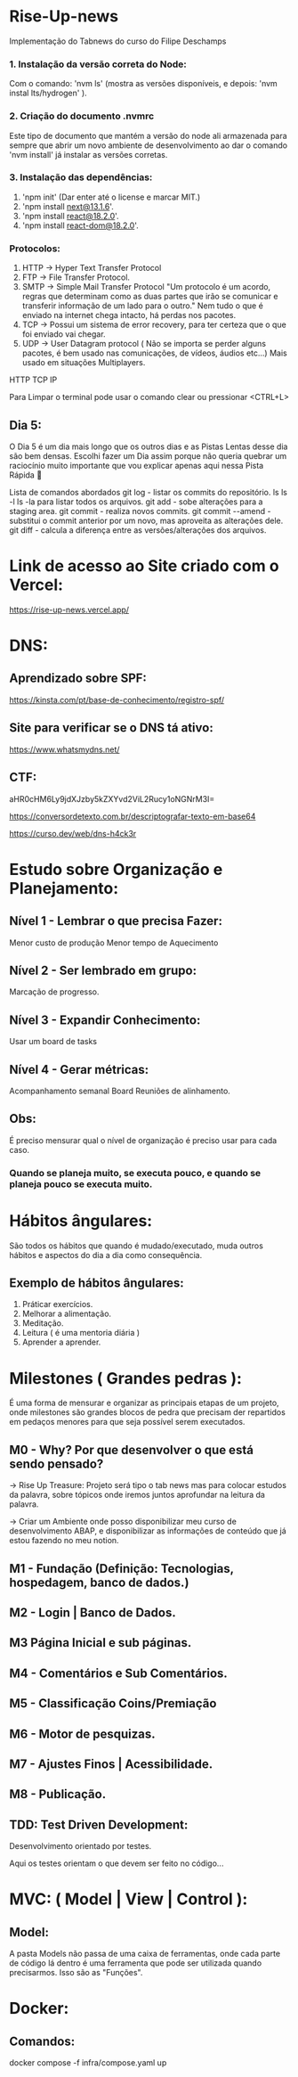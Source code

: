 # Rise-Up-news

Implementação do Tabnews do curso do Filipe Deschamps

### 1. Instalação da versão correta do Node:

Com o comando: 'nvm ls' (mostra as versões disponíveis, e depois: 'nvm instal lts/hydrogen' ).

### 2. Criação do documento .nvmrc

Este tipo de documento que mantém a versão do node ali armazenada para sempre que abrir um novo ambiente de desenvolvimento ao dar o comando 'nvm install' já instalar as versões corretas.

### 3. Instalação das dependências:

1. 'npm init' (Dar enter até o license e marcar MIT.)
2. 'npm install next@13.1.6'.
3. 'npm install react@18.2.0'.
4. 'npm install react-dom@18.2.0'.

### Protocolos:

1. HTTP -> Hyper Text Transfer Protocol
2. FTP -> File Transfer Protocol.
3. SMTP -> Simple Mail Transfer Protocol
   "Um protocolo é um acordo, regras que determinam como as duas partes que irão se comunicar e transferir informação de um lado para o outro."
   Nem tudo o que é enviado na internet chega intacto, há perdas nos pacotes.
4. TCP -> Possui um sistema de error recovery, para ter certeza que o que foi enviado vai chegar.
5. UDP -> User Datagram protocol ( Não se importa se perder alguns pacotes, é bem usado nas comunicações, de vídeos, áudios etc...) Mais usado em situações Multiplayers.

HTTP
TCP
IP

Para Limpar o terminal pode usar o comando clear ou pressionar <CTRL+L>

## Dia 5:

O Dia 5 é um dia mais longo que os outros dias e as Pistas Lentas desse dia são bem densas. Escolhi fazer um Dia assim porque não queria quebrar um raciocínio muito importante que vou explicar apenas aqui nessa Pista Rápida 🤝

Lista de comandos abordados
git log - listar os commits do repositório.
ls
ls -l
ls -la para listar todos os arquivos.
git add - sobe alterações para a staging area.
git commit - realiza novos commits.
git commit --amend - substitui o commit anterior por um novo, mas aproveita as alterações dele.
git diff - calcula a diferença entre as versões/alterações dos arquivos.

# Link de acesso ao Site criado com o Vercel:

https://rise-up-news.vercel.app/

# DNS:

## Aprendizado sobre SPF:

https://kinsta.com/pt/base-de-conhecimento/registro-spf/

## Site para verificar se o DNS tá ativo:

https://www.whatsmydns.net/

## CTF:

aHR0cHM6Ly9jdXJzby5kZXYvd2ViL2Rucy1oNGNrM3I=

https://conversordetexto.com.br/descriptografar-texto-em-base64

https://curso.dev/web/dns-h4ck3r

# Estudo sobre Organização e Planejamento:

## Nível 1 - Lembrar o que precisa Fazer:

Menor custo de produção
Menor tempo de Aquecimento

## Nível 2 - Ser lembrado em grupo:

Marcação de progresso.

## Nível 3 - Expandir Conhecimento:

Usar um board de tasks

## Nível 4 - Gerar métricas:

Acompanhamento semanal
Board
Reuniões de alinhamento.

## Obs:

É preciso mensurar qual o nível de organização é preciso usar para cada caso.

### Quando se planeja muito, se executa pouco, e quando se planeja pouco se executa muito.

# Hábitos ângulares:

São todos os hábitos que quando é mudado/executado, muda outros hábitos e aspectos do dia a dia como consequência.

## Exemplo de hábitos ângulares:

1. Práticar exercícios.
2. Melhorar a alimentação.
3. Meditação.
4. Leitura ( é uma mentoria diária )
5. Aprender a aprender.

# Milestones ( Grandes pedras ):

É uma forma de mensurar e organizar as principais etapas de um projeto, onde milestones são grandes blocos de pedra que precisam der repartidos em pedaços menores para que seja possível serem executados.

## M0 - Why? Por que desenvolver o que está sendo pensado?

-> Rise Up Treasure:
Projeto será tipo o tab news mas para colocar estudos da palavra, sobre tópicos onde iremos juntos aprofundar na leitura da palavra.

-> Criar um Ambiente onde posso disponibilizar meu curso de desenvolvimento ABAP, e disponibilizar as informações de conteúdo que já estou fazendo no meu notion.

## M1 - Fundação (Definição: Tecnologias, hospedagem, banco de dados.)

## M2 - Login | Banco de Dados.

## M3 Página Inicial e sub páginas.

## M4 - Comentários e Sub Comentários.

## M5 - Classificação Coins/Premiação

## M6 - Motor de pesquizas.

## M7 - Ajustes Finos | Acessibilidade.

## M8 - Publicação.

## TDD: Test Driven Development:

Desenvolvimento orientado por testes.

Aqui os testes orientam o que devem ser feito no código...

# MVC: ( Model | View | Control ):

## Model:

A pasta Models não passa de uma caixa de ferramentas, onde cada parte de código lá dentro é uma ferramenta que pode ser utilizada quando precisarmos. Isso são as "Funções".

# Docker:

## Comandos:

docker compose -f infra/compose.yaml up
